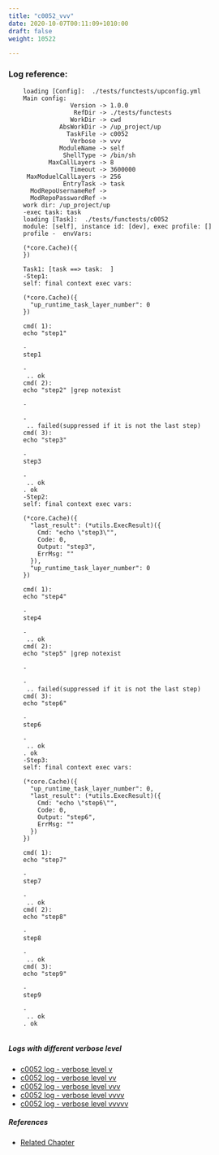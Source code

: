 ```yaml
---
title: "c0052_vvv"
date: 2020-10-07T00:11:09+1010:00
draft: false
weight: 10522

---
```


### Log reference: <no value>

```
    loading [Config]:  ./tests/functests/upconfig.yml
    Main config:
                 Version -> 1.0.0
                  RefDir -> ./tests/functests
                 WorkDir -> cwd
              AbsWorkDir -> /up_project/up
                TaskFile -> c0052
                 Verbose -> vvv
              ModuleName -> self
               ShellType -> /bin/sh
           MaxCallLayers -> 8
                 Timeout -> 3600000
     MaxModuelCallLayers -> 256
               EntryTask -> task
      ModRepoUsernameRef -> 
      ModRepoPasswordRef -> 
    work dir: /up_project/up
    -exec task: task
    loading [Task]:  ./tests/functests/c0052
    module: [self], instance id: [dev], exec profile: []
    profile -  envVars:
    
    (*core.Cache)({
    })
    
    Task1: [task ==> task:  ]
    -Step1:
    self: final context exec vars:
    
    (*core.Cache)({
      "up_runtime_task_layer_number": 0
    })
    
    cmd( 1):
    echo "step1"
    
    -
    step1
    
    -
     .. ok
    cmd( 2):
    echo "step2" |grep notexist
    
    -
    
    -
     .. failed(suppressed if it is not the last step)
    cmd( 3):
    echo "step3"
    
    -
    step3
    
    -
     .. ok
    . ok
    -Step2:
    self: final context exec vars:
    
    (*core.Cache)({
      "last_result": (*utils.ExecResult)({
        Cmd: "echo \"step3\"",
        Code: 0,
        Output: "step3",
        ErrMsg: ""
      }),
      "up_runtime_task_layer_number": 0
    })
    
    cmd( 1):
    echo "step4"
    
    -
    step4
    
    -
     .. ok
    cmd( 2):
    echo "step5" |grep notexist
    
    -
    
    -
     .. failed(suppressed if it is not the last step)
    cmd( 3):
    echo "step6"
    
    -
    step6
    
    -
     .. ok
    . ok
    -Step3:
    self: final context exec vars:
    
    (*core.Cache)({
      "up_runtime_task_layer_number": 0,
      "last_result": (*utils.ExecResult)({
        Cmd: "echo \"step6\"",
        Code: 0,
        Output: "step6",
        ErrMsg: ""
      })
    })
    
    cmd( 1):
    echo "step7"
    
    -
    step7
    
    -
     .. ok
    cmd( 2):
    echo "step8"
    
    -
    step8
    
    -
     .. ok
    cmd( 3):
    echo "step9"
    
    -
    step9
    
    -
     .. ok
    . ok
    
```

##### Logs with different verbose level
* [c0052 log - verbose level v](../../logs/c0052_v)
* [c0052 log - verbose level vv](../../logs/c0052_vv)
* [c0052 log - verbose level vvv](../../logs/c0052_vvv)
* [c0052 log - verbose level vvvv](../../logs/c0052_vvvv)
* [c0052 log - verbose level vvvvv](../../logs/c0052_vvvvv)

##### References
* [Related Chapter](../../shell-func/c0052)
